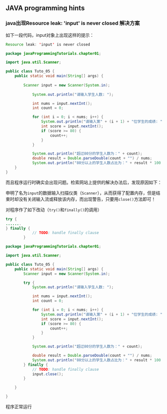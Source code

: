 ## JAVA programming hints

### java出现Resource leak: 'input' is never closed 解决方案

如下一段代码，input对象上出现这样的提示：
```java
Resource leak: 'input' is never closed
```

```java
package javaProgrammingTutorials.chapter01;

import java.util.Scanner;

public class Tuto_05 {
	public static void main(String[] args) {
  
		Scanner input = new Scanner(System.in);
    
			System.out.println("请输入学生人数: ");

			int nums = input.nextInt();
			int count = 0;

			for (int i = 0; i < nums; i++) {
				System.out.println("请输入第" + (i + 1) + "位学生的成绩: ");
				int score = input.nextInt();
				if (score >= 80) {
					count++;
				}
			}

			System.out.println("超过80分的学生人数为：" + count);
			double result = Double.parseDouble(count + "") / nums;
			System.out.println("80分以上的学生人数占比为：" + result * 100 + "%");
	}
}

```

而且程序运行时确实会出现问题。检索网站上提供的解决办法后，发现原因如下：

申明了名为`input`的数据输入扫描仪类（`Scanner`），从而获得了配置内存，但是结束时却没有关闭输入流或释放该内存，而出现警告，只要用`close()`方法即可！

对程序作了如下改动（`try()`和`finally()`的调用）

```java
try {
.......
} finally {
			// TODO: handle finally clause
		}
```

```java
package javaProgrammingTutorials.chapter01;

import java.util.Scanner;

public class Tuto_05 {
	public static void main(String[] args) {
		Scanner input = new Scanner(System.in);

		try {
			System.out.println("请输入学生人数: ");

			int nums = input.nextInt();
			int count = 0;

			for (int i = 0; i < nums; i++) {
				System.out.println("请输入第" + (i + 1) + "位学生的成绩: ");
				int score = input.nextInt();
				if (score >= 80) {
					count++;
				}
			}

			System.out.println("超过80分的学生人数为：" + count);

			double result = Double.parseDouble(count + "") / nums;
			System.out.println("80分以上的学生人数占比为：" + result * 100 + "%");
		} finally {
			// TODO: handle finally clause
			input.close();
		}

	}

}

```

程序正常运行
